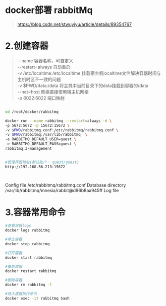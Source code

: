 # docker部署 rabbitMq
> https://blog.csdn.net/stwuyiyu/article/details/89354767
 

# 2.创建容器
> --name 容器名称，可自定义  
> --restart=always 自动重启  
> -v /etc/localtime:/etc/localtime 挂载宿主机localtime文件解决容器时间与主机时区不一致的问题  
> -v $PWD/data:/data 将主机中当前目录下的data挂载到容器的/data  
> --net=host 网络直接使用宿主机网络  
> -p 6022:6022 端口映射  

``` bash

cd /root/docker/rabbitmq

docker run --name rabbitmq --restart=always -d \
-p 5672:5672 -p 15672:15672 \
-v $PWD/rabbitmq.conf:/etc/rabbitmq/rabbitmq.conf \
-v $PWD/rabbitmq:/var/lib/rabbitmq  \
-e RABBITMQ_DEFAULT_USER=guest \
-e RABBITMQ_DEFAULT_PASS=guest \
rabbitmq:3-management
 

#管理界面地址(默认账户： guest/guest)
http://192.168.56.213:15672

 

```



Config file		/etc/rabbitmq/rabbitmq.conf
Database directory	/var/lib/rabbitmq/mnesia/rabbit@d96b8aa945ff
Log file		<stdout>


# 3.容器常用命令

``` bash
#查看容器logs
docker logs rabbitmq

#停止容器
docker stop rabbitmq

#打开容器
docker start rabbitmq

#重启容器
docker restart rabbitmq

#删除容器
docker rm rabbitmq -f

#进入容器执行命令
docker exec -it rabbitmq bash

```
 

 
